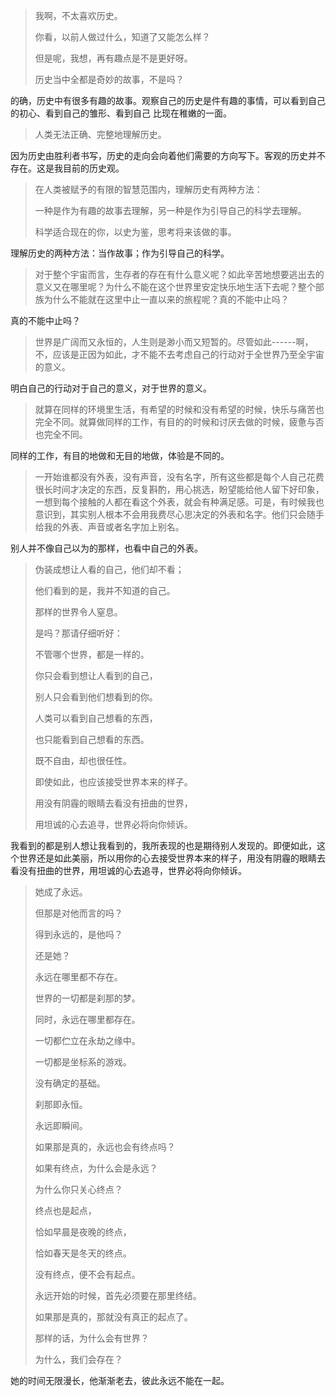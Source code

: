 > 我啊，不太喜欢历史。
>
> 你看，以前人做过什么，知道了又能怎么样？
>
> 但是呢，我想，再有趣点是不是更好呀。
>
> 历史当中全都是奇妙的故事，不是吗？

的确，历史中有很多有趣的故事。观察自己的历史是件有趣的事情，可以看到自己的初心、看到自己的雏形、看到自己
比现在稚嫩的一面。

> 人类无法正确、完整地理解历史。

因为历史由胜利者书写，历史的走向会向着他们需要的方向写下。客观的历史并不存在。这是我目前的历史观。

> 在人类被赋予的有限的智慧范围内，理解历史有两种方法：
>
> 一种是作为有趣的故事去理解，另一种是作为引导自己的科学去理解。
>
> 科学适合现在的你，以史为鉴，思考将来该做的事。

理解历史的两种方法：当作故事；作为引导自己的科学。

> 对于整个宇宙而言，生存者的存在有什么意义呢？如此辛苦地想要逃出去的意义又在哪里呢？为什么不能在这个世界里安定快乐地生活下去呢？整个部族为什么不能就在这里中止一直以来的旅程呢？真的不能中止吗？

真的不能中止吗？

> 世界是广阔而又永恒的，人生则是渺小而又短暂的。尽管如此------啊，不，应该是正因为如此，才不能不去考虑自己的行动对于全世界乃至全宇宙的意义。

明白自己的行动对于自己的意义，对于世界的意义。

> 就算在同样的环境里生活，有希望的时候和没有希望的时候，快乐与痛苦也完全不同。就算做同样的工作，有目的的时候和讨厌去做的时候，疲惫与否也完全不同。

同样的工作，有目的地做和无目的地做，体验是不同的。

> 一开始谁都没有外表，没有声音，没有名字，所有这些都是每个人自己花费很长时间才决定的东西，反复斟酌，用心挑选，盼望能给他人留下好印象，一想到每个接触的人都在看这个外表，就会有种满足感。可是，有时候我也意识到，其实别人根本不会用我费尽心思决定的外表和名字。他们只会随手给我的外表、声音或者名字加上别名。

别人并不像自己以为的那样，也看中自己的外表。

> 伪装成想让人看的自己，他们却不看；
>
> 他们看到的是，我并不知道的自己。
>
> 那样的世界令人窒息。
>
> 是吗？那请仔细听好：
>
> 不管哪个世界，都是一样的。
>
> 你只会看到想让人看到的自己，
>
> 别人只会看到他们想看到的你。
>
> 人类可以看到自己想看的东西，
>
> 也只能看到自己想看的东西。
>
> 既不自由，却也很任性。
>
> 即使如此，也应该接受世界本来的样子。
>
> 用没有阴霾的眼睛去看没有扭曲的世界，
>
> 用坦诚的心去追寻，世界必将向你倾诉。

我看到的都是别人想让我看到的，我所表现的也是期待别人发现的。即便如此，这个世界还是如此美丽，所以用你的心去接受世界本来的样子，用没有阴霾的眼睛去看没有扭曲的世界，用坦诚的心去追寻，世界必将向你倾诉。

> 她成了永远。
>
> 但那是对他而言的吗？
>
> 得到永远的，是他吗？
>
> 还是她？
>
> 永远在哪里都不存在。
>
> 世界的一切都是刹那的梦。
>
> 同时，永远在哪里都存在。
>
> 一切都伫立在永劫之缘中。
>
> 一切都是坐标系的游戏。
>
> 没有确定的基础。
>
> 刹那即永恒。
>
> 永远即瞬间。
>
> 如果那是真的，永远也会有终点吗？
>
> 如果有终点，为什么会是永远？
>
> 为什么你只关心终点？
>
> 终点也是起点，
>
> 恰如早晨是夜晚的终点，
>
> 恰如春天是冬天的终点。
>
> 没有终点，便不会有起点。
>
> 永远开始的时候，首先必须要在那里终结。
>
> 如果那是真的，那就没有真正的起点了。
>
> 那样的话，为什么会有世界？
>
> 为什么，我们会存在？

她的时间无限漫长，他渐渐老去，彼此永远不能在一起。
